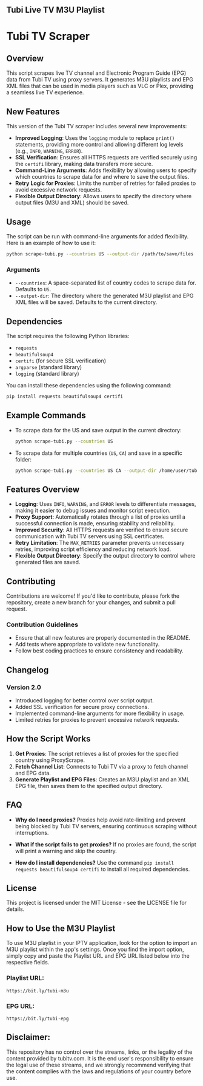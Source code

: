 ## Tubi Live TV M3U Playlist

# Tubi TV Scraper

## Overview
This script scrapes live TV channel and Electronic Program Guide (EPG) data from Tubi TV using proxy servers. It generates M3U playlists and EPG XML files that can be used in media players such as VLC or Plex, providing a seamless live TV experience.

## New Features
This version of the Tubi TV scraper includes several new improvements:

- **Improved Logging**: Uses the `logging` module to replace `print()` statements, providing more control and allowing different log levels (e.g., `INFO`, `WARNING`, `ERROR`).
- **SSL Verification**: Ensures all HTTPS requests are verified securely using the `certifi` library, making data transfers more secure.
- **Command-Line Arguments**: Adds flexibility by allowing users to specify which countries to scrape data for and where to save the output files.
- **Retry Logic for Proxies**: Limits the number of retries for failed proxies to avoid excessive network requests.
- **Flexible Output Directory**: Allows users to specify the directory where output files (M3U and XML) should be saved.

## Usage
The script can be run with command-line arguments for added flexibility. Here is an example of how to use it:

```bash
python scrape-tubi.py --countries US --output-dir /path/to/save/files
```

### Arguments
- `--countries`: A space-separated list of country codes to scrape data for. Defaults to `US`.
- `--output-dir`: The directory where the generated M3U playlist and EPG XML files will be saved. Defaults to the current directory.

## Dependencies
The script requires the following Python libraries:

- `requests`
- `beautifulsoup4`
- `certifi` (for secure SSL verification)
- `argparse` (standard library)
- `logging` (standard library)

You can install these dependencies using the following command:

```bash
pip install requests beautifulsoup4 certifi
```

## Example Commands
- To scrape data for the US and save output in the current directory:
  ```bash
  python scrape-tubi.py --countries US
  ```
- To scrape data for multiple countries (`US`, `CA`) and save in a specific folder:
  ```bash
  python scrape-tubi.py --countries US CA --output-dir /home/user/tubi-output
  ```

## Features Overview
- **Logging**: Uses `INFO`, `WARNING`, and `ERROR` levels to differentiate messages, making it easier to debug issues and monitor script execution.
- **Proxy Support**: Automatically rotates through a list of proxies until a successful connection is made, ensuring stability and reliability.
- **Improved Security**: All HTTPS requests are verified to ensure secure communication with Tubi TV servers using SSL certificates.
- **Retry Limitation**: The `MAX_RETRIES` parameter prevents unnecessary retries, improving script efficiency and reducing network load.
- **Flexible Output Directory**: Specify the output directory to control where generated files are saved.

## Contributing
Contributions are welcome! If you'd like to contribute, please fork the repository, create a new branch for your changes, and submit a pull request.

### Contribution Guidelines
- Ensure that all new features are properly documented in the README.
- Add tests where appropriate to validate new functionality.
- Follow best coding practices to ensure consistency and readability.

## Changelog
### Version 2.0
- Introduced logging for better control over script output.
- Added SSL verification for secure proxy connections.
- Implemented command-line arguments for more flexibility in usage.
- Limited retries for proxies to prevent excessive network requests.

## How the Script Works
1. **Get Proxies**: The script retrieves a list of proxies for the specified country using ProxyScrape.
2. **Fetch Channel List**: Connects to Tubi TV via a proxy to fetch channel and EPG data.
3. **Generate Playlist and EPG Files**: Creates an M3U playlist and an XML EPG file, then saves them to the specified output directory.

## FAQ
- **Why do I need proxies?**
  Proxies help avoid rate-limiting and prevent being blocked by Tubi TV servers, ensuring continuous scraping without interruptions.

- **What if the script fails to get proxies?**
  If no proxies are found, the script will print a warning and skip the country.

- **How do I install dependencies?**
  Use the command `pip install requests beautifulsoup4 certifi` to install all required dependencies.

## License
This project is licensed under the MIT License - see the LICENSE file for details.



## How to Use the M3U Playlist

To use M3U playlist in your IPTV application, look for the option to import an M3U playlist within the app's settings. Once you find the import option, simply copy and paste the Playlist URL and EPG URL listed below into the respective fields.

### Playlist URL:
``https://bit.ly/tubi-m3u``

### EPG URL:
``https://bit.ly/tubi-epg``

## Disclaimer:

This repository has no control over the streams, links, or the legality of the content provided by tubitv.com. It is the end user's responsibility to ensure the legal use of these streams, and we strongly recommend verifying that the content complies with the laws and regulations of your country before use.
